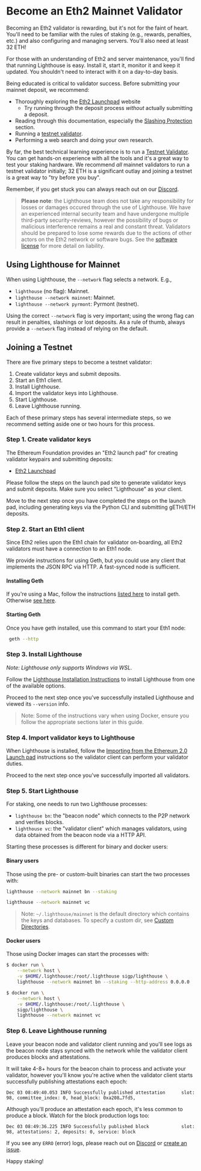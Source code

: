 # Become an Eth2 Mainnet Validator

[launchpad]: https://launchpad.ethereum.org/
[lh-book]: https://lighthouse-book.sigmaprime.io/
[testnet-validator]: ./testnet-validator.md
[advanced-datadir]: ./advanced-datadir.md
[license]: https://github.com/sigp/lighthouse/blob/master/LICENSE
[slashing]: ./slashing-protection.md
[discord]: https://discord.gg/cyAszAh

Becoming an Eth2 validator is rewarding, but it's not for the faint of heart. You'll need to be
familiar with the rules of staking (e.g., rewards, penalties, etc.) and also configuring and
managing servers. You'll also need at least 32 ETH!

For those with an understanding of Eth2 and server maintenance, you'll find that running Lighthouse
is easy. Install it, start it, monitor it and keep it updated. You shouldn't need to interact
with it on a day-to-day basis.

Being educated is critical to validator success. Before submitting your mainnet deposit, we
recommend:

- Thoroughly exploring the [Eth2 Launchpad][launchpad] website
  - Try running through the deposit process *without* actually submitting a deposit.
- Reading through this documentation, especially the [Slashing Protection][slashing] section.
- Running a [testnet validator][testnet-validator].
- Performing a web search and doing your own research.

By far, the best technical learning experience is to run a [Testnet Validator][testnet-validator].
You can get hands-on experience with all the tools and it's a great way to test your staking
hardware. We recommend *all* mainnet validators to run a testnet validator initially; 32 ETH is a
significant outlay and joining a testnet is a great way to "try before you buy".

Remember, if you get stuck you can always reach out on our [Discord][discord].

>
> **Please note**: the Lighthouse team does not take any responsibility for losses or damages
> occured through the use of Lighthouse. We have an experienced internal security team and have
> undergone multiple third-party security-reviews, however the possibility of bugs or malicious
> interference remains a real and constant threat. Validators should be prepared to lose some rewards
> due to the actions of other actors on the Eth2 network or software bugs. See the
> [software license][license] for more detail on liability.

## Using Lighthouse for Mainnet

When using Lighthouse, the `--network` flag selects a network. E.g.,

- `lighthouse` (no flag): Mainnet.
- `lighthouse --network mainnet`: Mainnet.
- `lighthouse --network pyrmont`: Pyrmont (testnet).

Using the correct `--network` flag is very important; using the wrong flag can
result in penalties, slashings or lost deposits. As a rule of thumb, always
provide a `--network` flag instead of relying on the default.

## Joining a Testnet

There are five primary steps to become a testnet validator:

1. Create validator keys and submit deposits.
1. Start an Eth1 client.
1. Install Lighthouse.
1. Import the validator keys into Lighthouse.
1. Start Lighthouse.
1. Leave Lighthouse running.

Each of these primary steps has several intermediate steps, so we recommend
setting aside one or two hours for this process.

### Step 1. Create validator keys

The Ethereum Foundation provides an "Eth2 launch pad" for creating validator keypairs and submitting
deposits:

- [Eth2 Launchpad][launchpad]

Please follow the steps on the launch pad site to generate validator keys and submit deposits. Make
sure you select "Lighthouse" as your client.

Move to the next step once you have completed the steps on the launch pad,
including generating keys via the Python CLI and submitting gETH/ETH deposits.

### Step 2. Start an Eth1 client

Since Eth2 relies upon the Eth1 chain for validator on-boarding, all Eth2 validators must have a
connection to an Eth1 node.

We provide instructions for using Geth, but you could use any client that implements the JSON RPC
via HTTP. A fast-synced node is sufficient.

#### Installing Geth

If you're using a Mac, follow the instructions [listed
here](https://github.com/ethereum/go-ethereum/wiki/Installation-Instructions-for-Mac) to install
geth. Otherwise [see here](https://github.com/ethereum/go-ethereum/wiki/Installing-Geth).

#### Starting Geth

Once you have geth installed, use this command to start your Eth1 node:

```bash
 geth --http
```

### Step 3. Install Lighthouse

*Note: Lighthouse only supports Windows via WSL.*

Follow the [Lighthouse Installation Instructions](./installation.md) to install
Lighthouse from one of the available options.

Proceed to the next step once you've successfully installed Lighthouse and viewed
its `--version` info.

> Note: Some of the instructions vary when using Docker, ensure you follow the
> appropriate sections later in this guide.

### Step 4. Import validator keys to Lighthouse

When Lighthouse is installed, follow the [Importing from the Ethereum 2.0 Launch
pad](./validator-import-launchpad.md) instructions so the validator client can
perform your validator duties.

Proceed to the next step once you've successfully imported all validators.

### Step 5. Start Lighthouse

For staking, one needs to run two Lighthouse processes:

- `lighthouse bn`: the "beacon node" which connects to the P2P network and
	verifies blocks.
- `lighthouse vc`: the "validator client" which manages validators, using data
	obtained from the beacon node via a HTTP API.

Starting these processes is different for binary and docker users:

#### Binary users

Those using the pre- or custom-built binaries can start the two processes with:

```bash
lighthouse --network mainnet bn --staking
```

```bash
lighthouse --network mainnet vc
```

> Note: `~/.lighthouse/mainnet` is the default directory which contains the keys and databases.
> To specify a custom dir, see [Custom Directories][advanced-datadir].

#### Docker users

Those using Docker images can start the processes with:

```bash
$ docker run \
	--network host \
	-v $HOME/.lighthouse:/root/.lighthouse sigp/lighthouse \
	lighthouse --network mainnet bn --staking --http-address 0.0.0.0
```

```bash
$ docker run \
	--network host \
	-v $HOME/.lighthouse:/root/.lighthouse \
	sigp/lighthouse \
	lighthouse --network mainnet vc
```

### Step 6. Leave Lighthouse running

Leave your beacon node and validator client running and you'll see logs as the
beacon node stays synced with the network while the validator client produces
blocks and attestations.

It will take 4-8+ hours for the beacon chain to process and activate your
validator, however you'll know you're active when the validator client starts
successfully publishing attestations each epoch:

```
Dec 03 08:49:40.053 INFO Successfully published attestation      slot: 98, committee_index: 0, head_block: 0xa208…7fd5,
```

Although you'll produce an attestation each epoch, it's less common to produce a
block. Watch for the block production logs too:

```
Dec 03 08:49:36.225 INFO Successfully published block            slot: 98, attestations: 2, deposits: 0, service: block
```

If you see any `ERRO` (error) logs, please reach out on
[Discord](https://discord.gg/cyAszAh) or [create an
issue](https://github.com/sigp/lighthouse/issues/new).

Happy staking!
